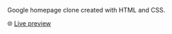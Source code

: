 Google homepage clone created with HTML and CSS.

🌐 [Live preview](https://dpsmkr.github.io/google-homepage/)